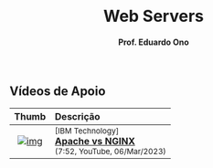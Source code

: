 &nbsp;

<h1 align="center">Web Servers</h1>

<h4 align="center">Prof. Eduardo Ono</h4>

&nbsp;

## Vídeos de Apoio

| Thumb | Descrição |
| :-: | :-- |
| [![img](https://img.youtube.com/vi/9nyiY-psbMs/default.jpg)](https://www.youtube.com/watch?v=9nyiY-psbMs) | <sup>[IBM Technology]</sup><br>[__Apache vs NGINX__](https://www.youtube.com/watch?v=9nyiY-psbMs)<br><sub>(7:52, YouTube, 06/Mar/2023)</sub>

&nbsp;

